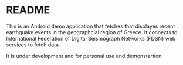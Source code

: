 # README #

This is an Android demo application that fetches that displayes recent earthquake events in the geographcial region of Greece.
It connects to International Federation of Digital Seismograph Networks (FDSN) web services to fetch data.

It is under development and for personal use and demonstartion.